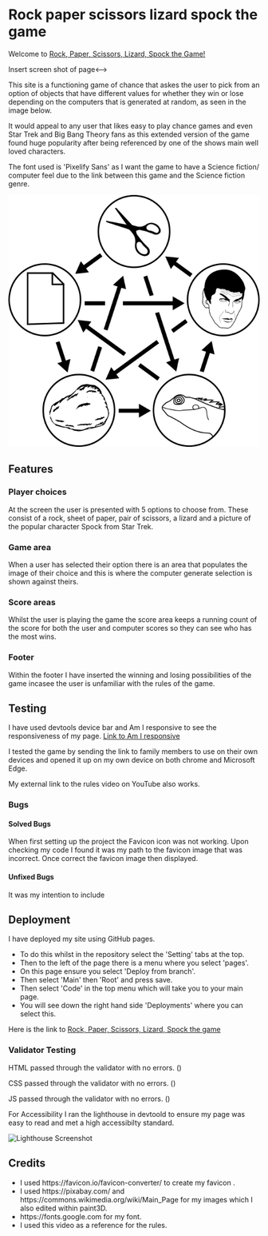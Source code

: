 # Rock paper scissors lizard spock the game

Welcome to [Rock, Paper, Scissors, Lizard, Spock the Game!](https://stacd.github.io/rpsls-game/)

<!-->Insert screen shot of page<-->

This site is a functioning game of chance that askes the user to pick from an option of
objects that have different values for whether they win or lose depending on the computers
that is generated at random, as seen in the image below.

It would appeal to any user that likes easy to play chance games and even Star Trek and
Big Bang Theory fans as this extended version of the game found huge popularity after being
referenced by one of the shows main well loved characters.

The font used is 'Pixelify Sans' as I want the game to have a Science fiction/ computer
feel due to the link between this game and the Science fiction genre.

![Reponsive Screenshot](assets/images/rpsls.png)

## Features

### Player choices

At the screen the user is presented with 5 options to choose from. These consist
of a rock, sheet of paper, pair of scissors, a lizard and a picture of the popular
character Spock from Star Trek.

### Game area

When a user has selected their option there is an area that populates the image of their choice
and this is where the computer generate selection is shown against theirs.

### Score areas

Whilst the user is playing the game the score area keeps a running count of the score for both
the user and computer scores so they can see who has the most wins.

### Footer

Within the footer I have inserted the winning and losing possibilities of the game incasee the user
is unfamiliar with the rules of the game.

## Testing

I have used devtools device bar and Am I responsive to see the responsiveness of my page.
[Link to Am I responsive]()

I tested the game by sending the link to family members to use on their own devices and opened it up
on my own device on both chrome and Microsoft Edge.

My external link to the rules video on YouTube also works.

### Bugs

#### Solved Bugs

When first setting up the project the Favicon icon was not working. Upon checking my code I found
it was my path to the favicon image that was incorrect. Once correct the favicon image then displayed.

<!--image of error inserted><-->

<!-- any validator errors insert here><-->

#### Unfixed Bugs

It was my intention to include

## Deployment

I have deployed my site using GitHub pages.
<ul><li>To do this whilst in the repository select the 'Setting' tabs at the top.</li>
<li>Then to the left of the page there is a menu where you select 'pages'.</li>
<li>On this page ensure you select 'Deploy from branch'.</li>
<li>Then select 'Main' then 'Root' and press save.</li>
<li>Then select 'Code' in the top menu which will take you to your main page.</li>
<li>You will see down the right hand side 'Deployments' where you can select this.</li>
</ul>

Here is the link to [Rock, Paper, Scissors, Lizard, Spock the game]()

### Validator Testing

HTML passed through the validator with no errors. ()

CSS passed through the validator with no errors. ()

JS passed through the validator with no errors. ()

For Accessibility I ran the lighthouse in devtoold to ensure my page was easy to read and met a
high accessibilty standard.

![Lighthouse Screenshot]()

## Credits

<ul>
<li>I used https://favicon.io/favicon-converter/ to create my favicon .</li>
<li>I used https://pixabay.com/ and https://commons.wikimedia.org/wiki/Main_Page for my images
which I also edited within paint3D.</li>
<li>https://fonts.google.com for my font.</li>
<li>I used this video<!--link to you tube video of sheldon<--> as a reference for the rules.</li>
</ul>
